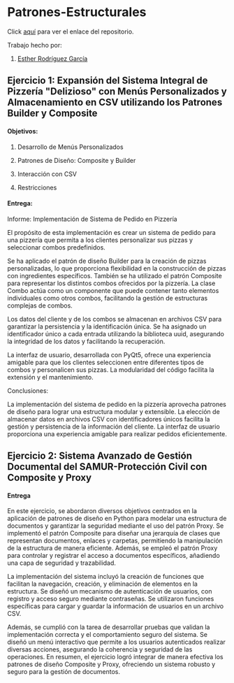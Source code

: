 # Patrones-Estructurales

Click [aquí](https://github.com/ESTHERRODRIGUEZGARCIA/Patrones-Estructurales.git) para ver el enlace del repositorio.

Trabajo hecho por:
1. [Esther Rodríguez García](https://github.com/ESTHERRODRIGUEZGARCIA)

## Ejercicio 1: Expansión del Sistema Integral de Pizzería "Delizioso" con Menús Personalizados y Almacenamiento en CSV utilizando los Patrones Builder y Composite

#### Objetivos:

1. Desarrollo de Menús Personalizados

2. Patrones de Diseño: Composite y Builder

3. Interacción con CSV

4. Restricciones

#### Entrega:

Informe: Implementación de Sistema de Pedido en Pizzería

El propósito de esta implementación es crear un sistema de pedido para una pizzería que permita a los clientes personalizar sus pizzas y seleccionar combos predefinidos.

Se ha aplicado el patrón de diseño Builder para la creación de pizzas personalizadas, lo que proporciona flexibilidad en la construcción de pizzas con ingredientes específicos. También se ha utilizado el patrón Composite para representar los distintos combos ofrecidos por la pizzería. La clase Combo actúa como un componente que puede contener tanto elementos individuales como otros combos, facilitando la gestión de estructuras complejas de combos.

Los datos del cliente y de los combos se almacenan en archivos CSV para garantizar la persistencia y la identificación única. Se ha asignado un identificador único a cada entrada utilizando la biblioteca uuid, asegurando la integridad de los datos y facilitando la recuperación.

La interfaz de usuario, desarrollada con PyQt5, ofrece una experiencia amigable para que los clientes seleccionen entre diferentes tipos de combos y personalicen sus pizzas. La modularidad del código facilita la extensión y el mantenimiento.

Conclusiones:

La implementación del sistema de pedido en la pizzería aprovecha patrones de diseño para lograr una estructura modular y extensible. La elección de almacenar datos en archivos CSV con identificadores únicos facilita la gestión y persistencia de la información del cliente. La interfaz de usuario proporciona una experiencia amigable para realizar pedidos eficientemente.



## Ejercicio 2: Sistema Avanzado de Gestión Documental del SAMUR-Protección Civil con Composite y Proxy


#### Entrega

En este ejercicio, se abordaron diversos objetivos centrados en la aplicación de patrones de diseño en Python para modelar una estructura de documentos y garantizar la seguridad mediante el uso del patrón Proxy. Se implementó el patrón Composite para diseñar una jerarquía de clases que representan documentos, enlaces y carpetas, permitiendo la manipulación de la estructura de manera eficiente. Además, se empleó el patrón Proxy para controlar y registrar el acceso a documentos específicos, añadiendo una capa de seguridad y trazabilidad.

La implementación del sistema incluyó la creación de funciones que facilitan la navegación, creación, y eliminación de elementos en la estructura. Se diseñó un mecanismo de autenticación de usuarios, con registro y acceso seguro mediante contraseñas. Se utilizaron funciones específicas para cargar y guardar la información de usuarios en un archivo CSV.

Además, se cumplió con la tarea de desarrollar pruebas que validan la implementación correcta y el comportamiento seguro del sistema. Se diseñó un menú interactivo que permite a los usuarios autenticados realizar diversas acciones, asegurando la coherencia y seguridad de las operaciones. En resumen, el ejercicio logró integrar de manera efectiva los patrones de diseño Composite y Proxy, ofreciendo un sistema robusto y seguro para la gestión de documentos.



